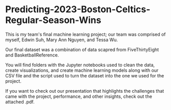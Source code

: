# Predicting-2023-Boston-Celtics-Regular-Season-Wins
This is my team's final machine learning project; our team was comprised of myself, Edwin Suh, Mary Ann Nguyen, and Tessa Wu.

Our final dataset was a combination of data scapred from FiveThirtyEight and BasketballReference. 

You will find folders with the Jupyter notebooks used to clean the data, create visualizations, and create machine learning models along with our CSV file and the script used to turn the dataset into the one we used for the project.

If you want to check out our presentation that highlights the challenges that came with the project, performance, and other insights, check out the attached .pdf.
